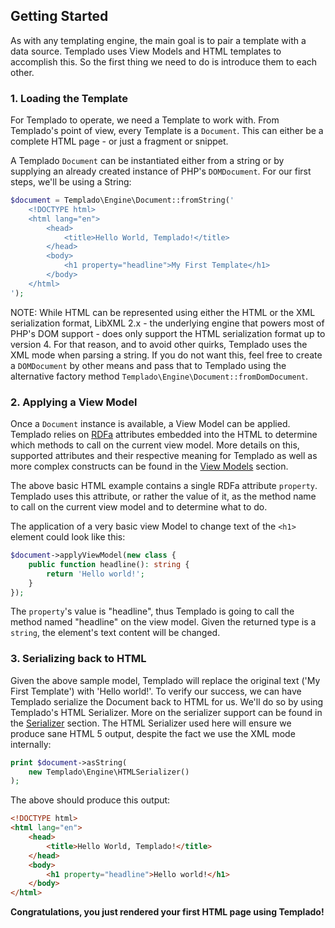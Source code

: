 ## Getting Started

As with any templating engine, the main goal is to pair a template with a data source. Templado uses View Models and HTML templates to accomplish this. So the first thing we need to do is introduce them to each other.

### 1. Loading the Template

For Templado to operate, we need a Template to work with. From Templado's point of view, every Template is a `Document`. This can either be a complete HTML page - or just a fragment or snippet. 

A Templado `Document` can be instantiated either from a string or by supplying an already created instance of PHP's `DOMDocument`. For our first steps, we'll be using a String:

```php
$document = Templado\Engine\Document::fromString('
    <!DOCTYPE html>
    <html lang="en">
        <head>
            <title>Hello World, Templado!</title>
        </head>
        <body>
            <h1 property="headline">My First Template</h1>
        </body>
    </html>
');
```

NOTE: While HTML can be represented using either the HTML or the XML serialization format, LibXML 2.x - the underlying engine that powers most of PHP's DOM support - does only support the HTML serialization format up to version 4. For that reason, and to avoid other quirks, Templado uses the XML mode when parsing a string. If you do not want this, feel free to create a `DOMDocument` by other means and pass that to Templado using the alternative factory method `Templado\Engine\Document::fromDomDocument`.

### 2. Applying a View Model

Once a `Document` instance is available, a View Model can be applied. Templado relies on [RDFa](https://www.w3.org/TR/html-rdfa/) attributes embedded into the HTML to determine which methods to call on the current view model. More details on this, supported attributes and their respective meaning for Templado as well as more complex constructs can be found in the [View Models](features/view-model.md) section. 

The above basic HTML example contains a single RDFa attribute `property`. Templado uses this attribute, or rather the value of it, as the method name to call on the current view model and to determine what to do.

The application of a very basic view Model to change text of the `<h1>` element could look like this:

```php
$document->applyViewModel(new class {
    public function headline(): string {
        return 'Hello world!';
    }
});
```

The `property`'s value is "headline", thus Templado is going to call the method named "headline" on the view model. Given the returned type is a `string`, the element's text content will be changed.

### 3. Serializing back to HTML

Given the above sample model, Templado will replace the original text ('My First Template') with 'Hello world!'. To verify our success, we can have Templado serialize the Document back to HTML for us. We'll do so by using Templado's HTML Serializer. More on the serializer support can be found in the [Serializer](features/serializing.md) section. The HTML Serializer used here will ensure we produce sane HTML 5 output, despite the fact we use the XML mode internally:

```php
print $document->asString(
    new Templado\Engine\HTMLSerializer()
);
```

The above should produce this output:

```html
<!DOCTYPE html>
<html lang="en">
    <head>
        <title>Hello World, Templado!</title>
    </head>
    <body>
        <h1 property="headline">Hello world!</h1>
    </body>
</html>
```

**Congratulations, you just rendered your first HTML page using Templado!**
